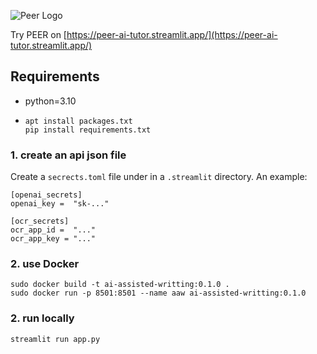 ![Peer Logo](https://github.com/Kasneci-Lab/AI-assisted-writing/blob/ui/img/Peer_logo.png?raw=true)

Try PEER on [https://peer-ai-tutor.streamlit.app/](https://peer-ai-tutor.streamlit.app/)

## Requirements
- python=3.10
- ```
  apt install packages.txt
  pip install requirements.txt
  ```

### 1. create an api json file
Create a `secrects.toml` file under in a `.streamlit` directory.
An example:
```
[openai_secrets]
openai_key =  "sk-..."

[ocr_secrets]
ocr_app_id =  "..."
ocr_app_key = "..."
```

### 2. use Docker
```angular2html
sudo docker build -t ai-assisted-writting:0.1.0 .
sudo docker run -p 8501:8501 --name aaw ai-assisted-writting:0.1.0
```

### 2. run locally
```angular2html
streamlit run app.py
```
